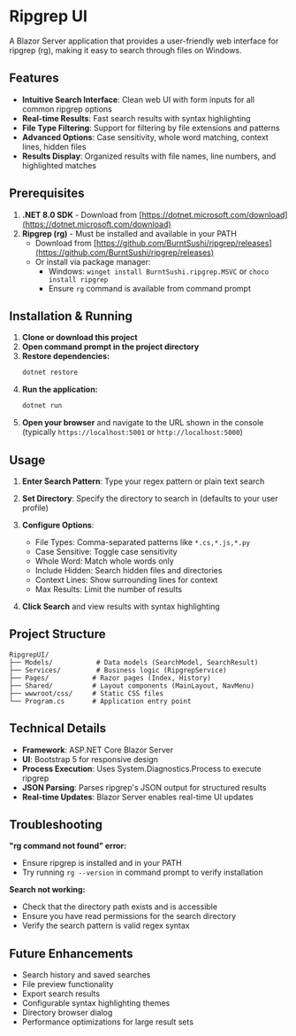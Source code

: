 # Ripgrep UI

A Blazor Server application that provides a user-friendly web interface for ripgrep (rg), making it easy to search through files on Windows.

## Features

- **Intuitive Search Interface**: Clean web UI with form inputs for all common ripgrep options
- **Real-time Results**: Fast search results with syntax highlighting
- **File Type Filtering**: Support for filtering by file extensions and patterns
- **Advanced Options**: Case sensitivity, whole word matching, context lines, hidden files
- **Results Display**: Organized results with file names, line numbers, and highlighted matches

## Prerequisites

1. **.NET 8.0 SDK** - Download from [https://dotnet.microsoft.com/download](https://dotnet.microsoft.com/download)
2. **Ripgrep (rg)** - Must be installed and available in your PATH
   - Download from [https://github.com/BurntSushi/ripgrep/releases](https://github.com/BurntSushi/ripgrep/releases)
   - Or install via package manager:
     - Windows: `winget install BurntSushi.ripgrep.MSVC` or `choco install ripgrep`
     - Ensure `rg` command is available from command prompt

## Installation & Running

1. **Clone or download this project**
2. **Open command prompt in the project directory**
3. **Restore dependencies:**
   ```bash
   dotnet restore
   ```
4. **Run the application:**
   ```bash
   dotnet run
   ```
5. **Open your browser** and navigate to the URL shown in the console (typically `https://localhost:5001` or `http://localhost:5000`)

## Usage

1. **Enter Search Pattern**: Type your regex pattern or plain text search
2. **Set Directory**: Specify the directory to search in (defaults to your user profile)
3. **Configure Options**:
   - File Types: Comma-separated patterns like `*.cs,*.js,*.py`
   - Case Sensitive: Toggle case sensitivity
   - Whole Word: Match whole words only
   - Include Hidden: Search hidden files and directories
   - Context Lines: Show surrounding lines for context
   - Max Results: Limit the number of results

4. **Click Search** and view results with syntax highlighting

## Project Structure

```
RipgrepUI/
├── Models/           # Data models (SearchModel, SearchResult)
├── Services/         # Business logic (RipgrepService)
├── Pages/           # Razor pages (Index, History)
├── Shared/          # Layout components (MainLayout, NavMenu)
├── wwwroot/css/     # Static CSS files
└── Program.cs       # Application entry point
```

## Technical Details

- **Framework**: ASP.NET Core Blazor Server
- **UI**: Bootstrap 5 for responsive design
- **Process Execution**: Uses System.Diagnostics.Process to execute ripgrep
- **JSON Parsing**: Parses ripgrep's JSON output for structured results
- **Real-time Updates**: Blazor Server enables real-time UI updates

## Troubleshooting

**"rg command not found" error:**
- Ensure ripgrep is installed and in your PATH
- Try running `rg --version` in command prompt to verify installation

**Search not working:**
- Check that the directory path exists and is accessible
- Ensure you have read permissions for the search directory
- Verify the search pattern is valid regex syntax

## Future Enhancements

- Search history and saved searches
- File preview functionality
- Export search results
- Configurable syntax highlighting themes
- Directory browser dialog
- Performance optimizations for large result sets